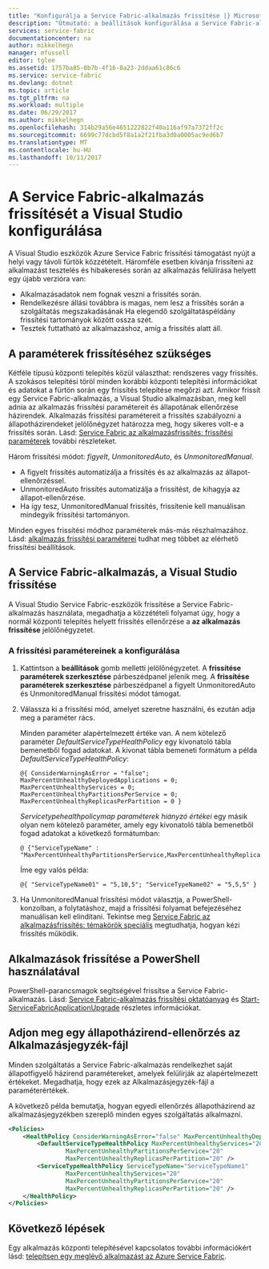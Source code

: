 ```yaml
---
title: "Konfigurálja a Service Fabric-alkalmazás frissítése |} Microsoft Docs"
description: "Útmutató: a beállítások konfigurálása a Service Fabric-alkalmazás frissítése a Microsoft Visual Studio használatával."
services: service-fabric
documentationcenter: na
author: mikkelhegn
manager: mfussell
editor: tglee
ms.assetid: 1757ba85-0b7b-4f16-8a23-2ddaa61c86c6
ms.service: service-fabric
ms.devlang: dotnet
ms.topic: article
ms.tgt_pltfrm: na
ms.workload: multiple
ms.date: 06/29/2017
ms.author: mikkelhegn
ms.openlocfilehash: 314b29a56e4651222822f40a116af97a7372ff2c
ms.sourcegitcommit: 6699c77dcbd5f8a1a2f21fba3d0a0005ac9ed6b7
ms.translationtype: MT
ms.contentlocale: hu-HU
ms.lasthandoff: 10/11/2017
---
```

# <a name="configure-the-upgrade-of-a-service-fabric-application-in-visual-studio"></a>A Service Fabric-alkalmazás frissítését a Visual Studio konfigurálása
A Visual Studio eszközök Azure Service Fabric frissítési támogatást nyújt a helyi vagy távoli fürtök közzétételt. Háromféle esetben kívánja frissíteni az alkalmazást tesztelés és hibakeresés során az alkalmazás felülírása helyett egy újabb verzióra van:

* Alkalmazásadatok nem fognak veszni a frissítés során.
* Rendelkezésre állási továbbra is magas, nem lesz a frissítés során a szolgáltatás megszakadásának Ha elegendő szolgáltatáspéldány frissítési tartományok között ossza szét.
* Tesztek futtatható az alkalmazáshoz, amíg a frissítés alatt áll.

## <a name="parameters-needed-to-upgrade"></a>A paraméterek frissítéséhez szükséges
Kétféle típusú központi telepítés közül választhat: rendszeres vagy frissítés. A szokásos telepítési töröl minden korábbi központi telepítési információkat és adatokat a fürtön során egy frissítés telepítése megőrzi azt. Amikor frissít egy Service Fabric-alkalmazás, a Visual Studio alkalmazásban, meg kell adnia az alkalmazás frissítési paramétereit és állapotának ellenőrzése házirendek. Alkalmazás frissítési paramétereit a frissítés szabályozni a állapotházirendeket jelölőnégyzet határozza meg, hogy sikeres volt-e a frissítés során. Lásd: [Service Fabric az alkalmazásfrissítés: frissítési paraméterek](service-fabric-application-upgrade-parameters.md) további részleteket.

Három frissítési módot: *figyelt*, *UnmonitoredAuto*, és *UnmonitoredManual*.

* A figyelt frissítés automatizálja a frissítés és az alkalmazás az állapot-ellenőrzéssel.
* UnmonitoredAuto frissítés automatizálja a frissítést, de kihagyja az állapot-ellenőrzése.
* Ha így tesz, UnmonitoredManual frissítés, frissítenie kell manuálisan mindegyik frissítési tartományon.

Minden egyes frissítési módhoz paraméterek más-más részhalmazához. Lásd: [alkalmazás frissítési paraméterei](service-fabric-application-upgrade-parameters.md) tudhat meg többet az elérhető frissítési beállítások.

## <a name="upgrade-a-service-fabric-application-in-visual-studio"></a>A Service Fabric-alkalmazás, a Visual Studio frissítése
A Visual Studio Service Fabric-eszközök frissítése a Service Fabric-alkalmazás használata, megadhatja a közzétételi folyamat úgy, hogy a normál központi telepítés helyett frissítés ellenőrzése a **az alkalmazás frissítése** jelölőnégyzetet.

### <a name="to-configure-the-upgrade-parameters"></a>A frissítési paramétereinek a konfigurálása
1. Kattintson a **beállítások** gomb melletti jelölőnégyzetet. A **frissítése paraméterek szerkesztése** párbeszédpanel jelenik meg. A **frissítése paraméterek szerkesztése** párbeszédpanel a figyelt UnmonitoredAuto és UnmonitoredManual frissítési módot támogat.
2. Válassza ki a frissítési mód, amelyet szeretne használni, és ezután adja meg a paraméter rács.

    Minden paraméter alapértelmezett értéke van. A nem kötelező paraméter *DefaultServiceTypeHealthPolicy* egy kivonatoló tábla bemenetből fogad adatokat. A kivonat tábla bemeneti formátum a példa *DefaultServiceTypeHealthPolicy*:

    ```
    @{ ConsiderWarningAsError = "false"; MaxPercentUnhealthyDeployedApplications = 0; MaxPercentUnhealthyServices = 0; MaxPercentUnhealthyPartitionsPerService = 0; MaxPercentUnhealthyReplicasPerPartition = 0 }
    ```

    *Servicetypehealthpolicymap paraméterek hiányzó értékei* egy másik olyan nem kötelező paraméter, amely egy kivonatoló tábla bemenetből fogad adatokat a következő formátumban:

    ```    
    @ {"ServiceTypeName" : "MaxPercentUnhealthyPartitionsPerService,MaxPercentUnhealthyReplicasPerPartition,MaxPercentUnhealthyServices"}
    ```

    Íme egy valós példa:

    ```
    @{ "ServiceTypeName01" = "5,10,5"; "ServiceTypeName02" = "5,5,5" }
    ```
3. Ha UnmonitoredManual frissítési módot választja, a PowerShell-konzolban, a folytatáshoz, majd a frissítési folyamat befejezéséhez manuálisan kell elindítani. Tekintse meg [Service Fabric az alkalmazásfrissítés: témakörök speciális](service-fabric-application-upgrade-advanced.md) megtudhatja, hogyan kézi frissítés működik.

## <a name="upgrade-an-application-by-using-powershell"></a>Alkalmazások frissítése a PowerShell használatával
PowerShell-parancsmagok segítségével frissítse a Service Fabric-alkalmazás. Lásd: [Service Fabric-alkalmazás frissítési oktatóanyag](service-fabric-application-upgrade-tutorial.md) és [Start-ServiceFabricApplicationUpgrade](https://msdn.microsoft.com/library/mt125975.aspx) részletes információkat.

## <a name="specify-a-health-check-policy-in-the-application-manifest-file"></a>Adjon meg egy állapotházirend-ellenőrzés az Alkalmazásjegyzék-fájl
Minden szolgáltatás a Service Fabric-alkalmazás rendelkezhet saját állapotfigyelő házirend paramétereket, amelyek felülírják az alapértelmezett értékeket. Megadhatja, hogy ezek az Alkalmazásjegyzék-fájl a paraméterértékek.

A következő példa bemutatja, hogyan egyedi ellenőrzés állapotházirend az alkalmazásjegyzékben szereplő minden egyes szolgáltatás alkalmazni.

```xml
<Policies>
    <HealthPolicy ConsiderWarningAsError="false" MaxPercentUnhealthyDeployedApplications="20">
        <DefaultServiceTypeHealthPolicy MaxPercentUnhealthyServices="20"               
                MaxPercentUnhealthyPartitionsPerService="20"
                MaxPercentUnhealthyReplicasPerPartition="20" />
        <ServiceTypeHealthPolicy ServiceTypeName="ServiceTypeName1"
                MaxPercentUnhealthyServices="20"
                MaxPercentUnhealthyPartitionsPerService="20"
                MaxPercentUnhealthyReplicasPerPartition="20" />      
    </HealthPolicy>
</Policies>
```
## <a name="next-steps"></a>Következő lépések
Egy alkalmazás központi telepítésével kapcsolatos további információkért lásd: [telepítsen egy meglévő alkalmazást az Azure Service Fabric](service-fabric-deploy-existing-app.md).